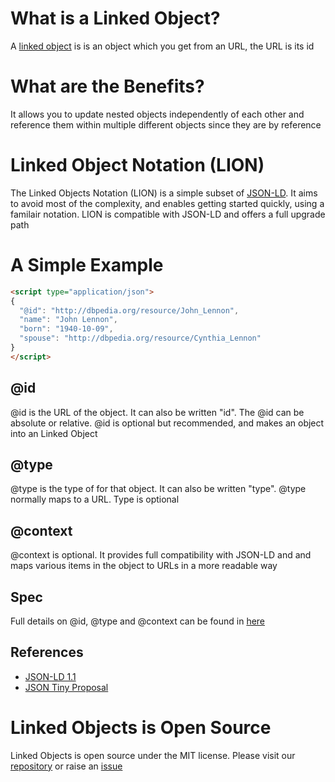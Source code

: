 # What is a Linked Object?

A [linked object](https://linkedobjects.org/) is is an object which you get from an URL, the URL is its id

# What are the Benefits?

It allows you to update nested objects independently of each other and reference them within multiple different objects since they are by reference

# Linked Object Notation (LION)

The Linked Objects Notation (LION) is a simple subset of [JSON-LD](https://json-ld.org/).  It aims to avoid most of the complexity, and enables getting started quickly, using a familair notation.  LION is compatible with JSON-LD and offers a full upgrade path

# A Simple Example

```html
<script type="application/json">
{
  "@id": "http://dbpedia.org/resource/John_Lennon",
  "name": "John Lennon",
  "born": "1940-10-09",
  "spouse": "http://dbpedia.org/resource/Cynthia_Lennon"
}
</script>
```

## @id

@id is the URL of the object.  It can also be written "id".  The @id can be absolute or relative.  @id is optional but recommended, and makes an object into an Linked Object

## @type

@type is the type of for that object.  It can also be written "type".  @type normally maps to a URL.  Type is optional

## @context

@context is optional.  It provides full compatibility with JSON-LD and and maps various items in the object to URLs in a more readable way 

## Spec

Full details on @id, @type and @context can be found in [here](https://w3c.github.io/json-ld-syntax/#syntax-tokens-and-keywords)

## References

- [JSON-LD 1.1](https://w3c.github.io/json-ld-syntax/)
- [JSON Tiny Proposal](https://lists.w3.org/Archives/Public/public-rdf-wg/2011Mar/0565.html)

# Linked Objects is Open Source

Linked Objects is open source under the MIT license.  Please visit our [repository](https://github.com/linkedobjects/linkedobjects) or raise an [issue](https://github.com/linkedobjects/linkedobjects/issues)

